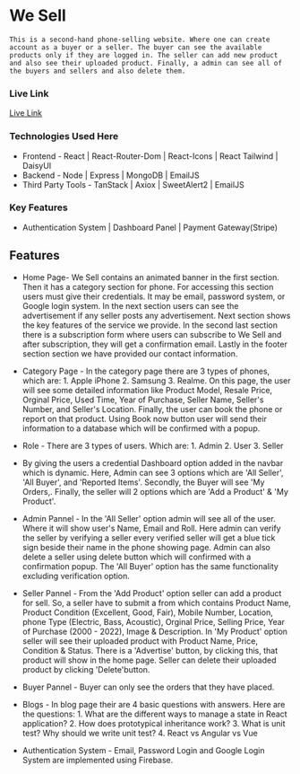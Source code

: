# We Sell
    This is a second-hand phone-selling website. Where one can create account as a buyer or a seller. The buyer can see the available products only if they are logged in. The seller can add new product and also see their uploaded product. Finally, a admin can see all of the buyers and sellers and also delete them.

### Live Link 

[Live Link](https://assignment-twelve-server-six.vercel.app/)


### Technologies Used Here

- Frontend - React | React-Router-Dom | React-Icons | React Tailwind | DaisyUI 
- Backend - Node | Express | MongoDB | EmailJS
- Third Party Tools - TanStack | Axiox | SweetAlert2 | EmailJS

### Key Features
- Authentication System | Dashboard Panel | Payment Gateway(Stripe) 

## Features

- Home Page- We Sell contains an animated banner in the first section. Then it has a category section for phone. For accessing this section users must give their credentials. It may be email, password system, or Google login system.  In the next section users can see the advertisement if any seller posts any advertisement. Next section shows the key features of the service we provide. In the second last section there is a subscription form where users can subscribe to We Sell and after subscription, they will get a confirmation email. Lastly in the footer section section we have provided our contact information. 

- Category Page - In the category page there are 3 types of phones, which are: 1. Apple iPhone 2. Samsung 3. Realme. On this page, the user will see some detailed information like Product Model, Resale Price, Orginal Price, Used Time, Year of Purchase, Seller Name, Seller's Number, and Seller's Location. Finally, the user can book the phone or report on that product. Using Book now button user will send their information to a database which will be confirmed with a popup.

- Role - There are 3 types of users. Which are: 1. Admin 2. User 3. Seller

- By giving the users a credential Dashboard option added in the navbar which is dynamic. Here, Admin can see 3 options which are 'All Seller', 'All Buyer', and 'Reported Items'. Secondly, the Buyer will see 'My Orders,. Finally, the seller will 2 options which are 'Add a Product' & 'My Product'.

- Admin Pannel - In the 'All Seller' option admin will see all of the user. Where it will show user's Name, Email and Roll. Here admin can verify the seller by verifying a seller every verified seller will get a blue tick sign beside their name in the phone showing page. Admin can also delete a seller using delete button which will confirmed with a confirmation popup. The 'All Buyer' option has the same functionality excluding verification option.

- Seller Pannel - From the 'Add Product' option seller can add a product for sell. So, a seller have to submit a from which contains Product Name, Product Condition (Excellent, Good, Fair), Mobile Number, Location, phone Type (Electric, Bass, Acoustic), Orginal Price, Selling Price, Year of Purchase (2000 - 2022), Image & Description. In 'My Product' option seller will see their uploaded product with Product Name, Price, Condition & Status. There is a 'Advertise' button, by clicking this, that product will show in the home page. Seller can delete their uploaded product by clicking 'Delete'button.

- Buyer Pannel - Buyer can only see the orders that they have placed.

- Blogs - In blog page their are 4 basic questions with answers. Here are the questions: 1. What are the different ways to manage a state in React application? 2. How does prototypical inheritance work? 3. What is unit test? Why should we write unit test? 4. React vs Angular vs Vue

- Authentication System - Email, Password Login and Google Login System are implemented using Firebase.